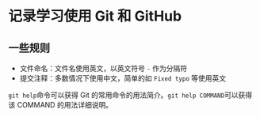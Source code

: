 记录学习使用 Git 和 GitHub
==========================

## 一些规则

 *  文件命名：文件名使用英文，以英文符号 `-` 作为分隔符
 *  提交注释：多数情况下使用中文，简单的如 `Fixed typo` 等使用英文

`git help`命令可以获得 Git 的常用命令的用法简介。`git help COMMAND`可以获得该 COMMAND 的用法详细说明。
